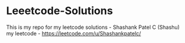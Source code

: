 # Leeetcode-Solutions
This is my repo for my leetcode solutions - Shashank Patel C (Shashu) <br>
my leetcode - https://leetcode.com/u/Shashankpatelc/
